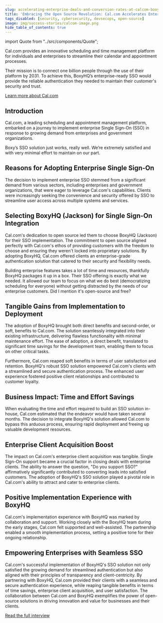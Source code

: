 ```yaml
---
slug: accelerating-enterprise-deals-and-conversion-rates-at-calcom-boxyhqs-sso-solution
title: 'Embracing the Open Source Revolution: Cal.com Accelerates Enterprise Deals with BoxyHQ'
tags_disabled: [security, cybersecurity, devsecops, open-source]
image: img/success-stories/calcom-image.png
hide_table_of_contents: true
---
```


import Quote from "../src/components/Quote";

Cal.com provides an innovative scheduling and time management platform for individuals and enterprises to streamline their calendar and appointment processes.

Their mission is to connect one billion people through the use of their platform by 2031. To achieve this, BoxyHQ’s enterprise-ready SSO would provide the reliable authentication they needed to maintain their customer's security and trust.

<div style={{ textAlign: "center" }}>
  <a href="https://cal.com" target="_blank" class="button button--primary button--outline">Learn more about Cal.com</a>
</div>

## Introduction

Cal.com, a leading scheduling and appointment management platform, embarked on a journey to implement enterprise Single Sign-On (SSO) in response to growing demand from enterprises and government organizations.

<Quote author="Bailey Pumfleet" title="Co-founder, Cal.com" avatar="/img/success-stories/bailey-calcom-headshot.jpeg">
  Boxy’s SSO solution just works, really well. We’re extremely satisfied and with very minimal effort to maintain on our part.
</Quote>

## Reasons for Adopting Enterprise Single Sign-On

The decision to implement enterprise SSO stemmed from a significant demand from various sectors, including enterprises and government organizations, that were eager to leverage Cal.com's capabilities. Clients were increasingly seeking the convenience and security offered by SSO to streamline user access across multiple systems and services.

## Selecting BoxyHQ (Jackson) for Single Sign-On Integration

Cal.com's dedication to open source led them to choose BoxyHQ (Jackson) for their SSO implementation. The commitment to open source aligned perfectly with Cal.com's ethos of providing customers with the freedom to choose and ensuring they weren't locked into proprietary solutions. By adopting BoxyHQ, Cal.com offered clients an enterprise-grade authentication solution that catered to their security and flexibility needs.

<Quote author="Peer Richelsen" title="Co-founder, Cal.com" avatar="/img/success-stories/peer-calcom-headshot.jpeg">
  Building enterprise features takes a lot of time and resources, thankfully BoxyHQ packages it up in a box. Their SSO offering is exactly what we needed. It allowed our team to focus on what we do best (democratizing scheduling for everyone) without getting distracted by the needs of our enterprise customers. Did I mention it's open-source and free?
</Quote>

## Tangible Gains from Implementation to Deployment

The adoption of BoxyHQ brought both direct benefits and second-order, or soft, benefits to Cal.com. The solution seamlessly integrated into their existing infrastructure, delivering flawless functionality with minimal maintenance effort. The ease of adoption, a direct benefit, translated to significant time savings for the development team, enabling them to focus on other critical tasks.

Furthermore, Cal.com reaped soft benefits in terms of user satisfaction and retention. BoxyHQ's robust SSO solution empowered Cal.com's clients with a streamlined and secure authentication process. The enhanced user experience fostered positive client relationships and contributed to customer loyalty.

## Business Impact: Time and Effort Savings

When evaluating the time and effort required to build an SSO solution in-house, Cal.com estimated that the endeavor would have taken several months. The decision to integrate BoxyHQ's solution allowed Cal.com to bypass this arduous process, ensuring rapid deployment and freeing up valuable development resources.

## Enterprise Client Acquisition Boost

The impact on Cal.com's enterprise client acquisition was tangible. Single Sign-On support became a crucial factor in closing deals with enterprise clients. The ability to answer the question, "Do you support SSO?" affirmatively significantly contributed to converting leads into satisfied customers. The adoption of BoxyHQ's SSO solution played a pivotal role in Cal.com's ability to attract and cater to enterprise clients.

## Positive Implementation Experience with BoxyHQ

Cal.com's implementation experience with BoxyHQ was marked by collaboration and support. Working closely with the BoxyHQ team during the early stages, Cal.com felt supported and well-assisted. The partnership enabled a smooth implementation process, setting a positive tone for their ongoing relationship.

## Empowering Enterprises with Seamless SSO

Cal.com's successful implementation of BoxyHQ's SSO solution not only satisfied the growing demand for streamlined authentication but also aligned with their principles of transparency and client-centricity. By partnering with BoxyHQ, Cal.com provided their clients with a seamless and secure authentication experience, while reaping tangible benefits in terms of time savings, enterprise client acquisition, and user satisfaction. The collaboration between Cal.com and BoxyHQ exemplifies the power of open-source solutions in driving innovation and value for businesses and their clients.

<div style={{ textAlign: "center" }}>
  <a href="/blog/interview-with-calcom-enhancing-enterprise-experience-with-boxyhq" class="button button--primary button--outline">Read the full interview</a>
</div>
